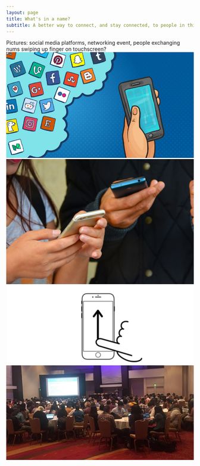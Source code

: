 ```yaml
---
layout: page
title: What's in a name?
subtitle: A better way to connect, and stay connected, to people in this digital age
---
```

Pictures: social media platforms,  networking event, people exchanging nums swiping up finger on touchscreen?
![Social Media](/img/socialmedia.jpg)
![People exchanging contact info](/img/exchangenums.jpeg)
![Swipe up on phone](/img/swipeup.png)
![Tapia conference](/img/tapia.jpg)
